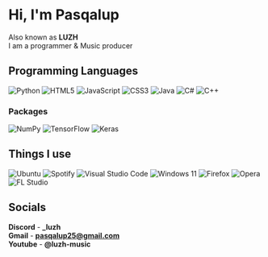 # Hi, I'm Pasqalup
Also known as **LUZH** <br />
I am a programmer & Music producer
## Programming Languages
![Python](https://img.shields.io/badge/python-3670A0?style=for-the-badge&logo=python&logoColor=ffdd54) 
 ![HTML5](https://img.shields.io/badge/html5-%23E34F26.svg?style=for-the-badge&logo=html5&logoColor=white) ![JavaScript](https://img.shields.io/badge/javascript-%23323330.svg?style=for-the-badge&logo=javascript&logoColor=%23F7DF1E) ![CSS3](https://img.shields.io/badge/css3-%231572B6.svg?style=for-the-badge&logo=css3&logoColor=white) ![Java](https://img.shields.io/badge/java-%23ED8B00.svg?style=for-the-badge&logo=openjdk&logoColor=white) ![C#](https://img.shields.io/badge/c%23-%23239120.svg?style=for-the-badge&logo=c-sharp&logoColor=white) ![C++](https://img.shields.io/badge/c++-%2300599C.svg?style=for-the-badge&logo=c%2B%2B&logoColor=white)
### Packages
![NumPy](https://img.shields.io/badge/numpy-%23013243.svg?style=for-the-badge&logo=numpy&logoColor=white) ![TensorFlow](https://img.shields.io/badge/TensorFlow-%23FF6F00.svg?style=for-the-badge&logo=TensorFlow&logoColor=white) ![Keras](https://img.shields.io/badge/Keras-%23D00000.svg?style=for-the-badge&logo=Keras&logoColor=white) 

## Things I use
![Ubuntu](https://img.shields.io/badge/Ubuntu-E95420?style=for-the-badge&logo=ubuntu&logoColor=white) ![Spotify](https://img.shields.io/badge/Spotify-1ED760?style=for-the-badge&logo=spotify&logoColor=white) ![Visual Studio Code](https://img.shields.io/badge/Visual%20Studio%20Code-0078d7.svg?style=for-the-badge&logo=visual-studio-code&logoColor=white) ![Windows 11](https://img.shields.io/badge/Windows%2011-%230079d5.svg?style=for-the-badge&logo=Windows%2011&logoColor=white) ![Firefox](https://img.shields.io/badge/Firefox-FF7139?style=for-the-badge&logo=Firefox-Browser&logoColor=white) ![Opera](https://img.shields.io/badge/Opera-FF1B2D?style=for-the-badge&logo=Opera&logoColor=white) ![FL Studio](https://img.shields.io/badge/FL%20Studio-16182C?style=for-the-badge&logo=https%3A%2F%2Fgithub.com%2FPasqalup%2FPasqalup%2Fassets%2F118071534%2F68551318-d3e2-44aa-b1ec-a43542ac40cd)



## Socials
**Discord**  -  **_luzh** <br />
**Gmail**  -  **pasqalup25@gmail.com** <br />
**Youtube**  -  **@luzh-music**
